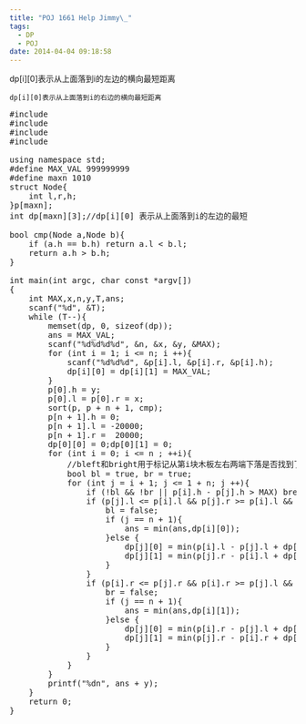 ```yaml
---
title: "POJ 1661 Help Jimmy\_"
tags:
  - DP
  - POJ
date: 2014-04-04 09:18:58
---
```


dp[i][0]表示从上面落到i的左边的横向最短距离

	dp[i][0]表示从上面落到i的右边的横向最短距离

	 

<pre class="brush:cpp">
#include <iostream>
#include <cstring>
#include <cstdio>
#include <algorithm>

using namespace std;
#define MAX_VAL 999999999
#define maxn 1010
struct Node{
	int l,r,h;
}p[maxn];
int dp[maxn][3];//dp[i][0] 表示从上面落到i的左边的最短

bool cmp(Node a,Node b){
	if (a.h == b.h) return a.l < b.l;
	return a.h > b.h;
}

int main(int argc, char const *argv[])
{
	int MAX,x,n,y,T,ans;
	scanf("%d", &T);
	while (T--){
		memset(dp, 0, sizeof(dp));
		ans = MAX_VAL;
		scanf("%d%d%d%d", &n, &x, &y, &MAX);
		for (int i = 1; i <= n; i ++){
			scanf("%d%d%d", &p[i].l, &p[i].r, &p[i].h);
			dp[i][0] = dp[i][1] = MAX_VAL;
		}
		p[0].h = y;
		p[0].l = p[0].r = x;
		sort(p, p + n + 1, cmp);
		p[n + 1].h = 0;
		p[n + 1].l = -20000;
		p[n + 1].r =  20000;
		dp[0][0] = 0;dp[0][1] = 0;
		for (int i = 0; i <= n ; ++i){
			//bleft和bright用于标记从第i块木板左右两端下落是否找到了下一个落脚点
			bool bl = true, br = true;
			for (int j = i + 1; j <= 1 + n; j ++){
				if (!bl && !br || p[i].h - p[j].h > MAX) break;
				if (p[j].l <= p[i].l && p[j].r >= p[i].l && p[i].h != p[j].h && bl){
					bl = false;
					if (j == n + 1){
						ans = min(ans,dp[i][0]);
					}else {
						dp[j][0] = min(p[i].l - p[j].l + dp[i][0],dp[j][0]);
						dp[j][1] = min(p[j].r - p[i].l + dp[i][0],dp[j][1]);
					}
				}
				if (p[i].r <= p[j].r && p[i].r >= p[j].l && p[i].h != p[j].h && br){
					br = false;
					if (j == n + 1){
						ans = min(ans,dp[i][1]);
					}else {
						dp[j][0] = min(p[i].r - p[j].l + dp[i][1],dp[j][0]);
						dp[j][1] = min(p[j].r - p[i].r + dp[i][1],dp[j][1]);
					}
				}
			}
		}
		printf("%dn", ans + y);
	}
	return 0;
}</pre>

	 